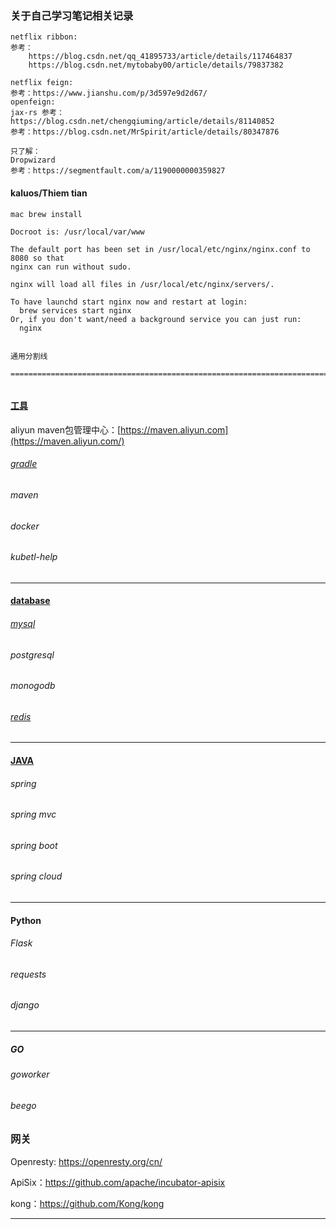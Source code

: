 ### 关于自己学习笔记相关记录



```
netflix ribbon:
参考：
	https://blog.csdn.net/qq_41895733/article/details/117464837
	https://blog.csdn.net/mytobaby00/article/details/79837382

netflix feign:
参考：https://www.jianshu.com/p/3d597e9d2d67/
openfeign:
jax-rs 参考：https://blog.csdn.net/chengqiuming/article/details/81140852
参考：https://blog.csdn.net/MrSpirit/article/details/80347876

只了解：
Dropwizard 
参考：https://segmentfault.com/a/1190000000359827

```



#### kaluos/Thiem  tian



```
mac brew install 

Docroot is: /usr/local/var/www

The default port has been set in /usr/local/etc/nginx/nginx.conf to 8080 so that
nginx can run without sudo.

nginx will load all files in /usr/local/etc/nginx/servers/.

To have launchd start nginx now and restart at login:
  brew services start nginx
Or, if you don't want/need a background service you can just run:
  nginx
```



```

通用分割线

=============================================================================


```



#### [工具](./tool)

aliyun maven包管理中心：[https://maven.aliyun.com](https://maven.aliyun.com/)

###### [gradle](https://github.com/beipingdengni/doucument/blob/master/tool/gradle.md)

###### maven

###### docker

###### kubetl-help

------

#### [database](./database)

###### [mysql](https://github.com/beipingdengni/doucument/blob/master/database/mysql.md)

###### postgresql

###### monogodb

###### [redis](https://github.com/beipingdengni/doucument/blob/master/database/redis.md)

------

#### [JAVA](./java)

###### spring 

###### spring mvc

###### spring boot

###### spring cloud

------

#### Python

###### Flask

###### requests

###### django

------

##### GO 

###### goworker

###### beego



### 网关

Openresty: https://openresty.org/cn/

ApiSix：https://github.com/apache/incubator-apisix

kong：https://github.com/Kong/kong

------